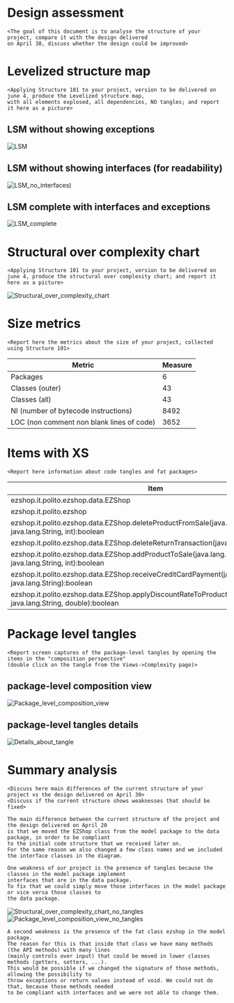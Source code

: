 # Design assessment


```
<The goal of this document is to analyse the structure of your project, compare it with the design delivered
on April 30, discuss whether the design could be improved>
```

# Levelized structure map
```
<Applying Structure 101 to your project, version to be delivered on june 4, produce the Levelized structure map,
with all elements explosed, all dependencies, NO tangles; and report it here as a picture>
```
## LSM without showing exceptions
![LSM](./LSM.png)

## LSM without showing interfaces (for readability)
![LSM_no_interfaces](./LSM_no_interfaces.png))

## LSM complete with interfaces and exceptions 
![LSM_complete](./LSM_complete.png)

# Structural over complexity chart
```
<Applying Structure 101 to your project, version to be delivered on june 4, produce the structural over complexity chart; and report it here as a picture>
```
![Structural_over_complexity_chart](./structural_over_complexity_chart.png)


# Size metrics

```
<Report here the metrics about the size of your project, collected using Structure 101>
```



| Metric                                    | Measure |
| ----------------------------------------- | ------- |
| Packages                                  |      6  |
| Classes (outer)                           |     43  |
| Classes (all)                             |     43  |
| NI (number of bytecode instructions)      |   8492  |
| LOC (non comment non blank lines of code) |   3652  |



# Items with XS

```
<Report here information about code tangles and fat packages>
```

| Item | Tangled | Fat  | Size | XS   |
| ---- | ------- | ---- | ---- | ---- |
| ezshop.it.polito.ezshop.data.EZShop | | 157 | 4447 | 1048 |
| ezshop.it.polito.ezshop| 3% | 5 | 8492 | 250 |
| ezshop.it.polito.ezshop.data.EZShop.deleteProductFromSale(java.lang.Integer, java.lang.String, int):boolean | | 19 | 170 | 35 |
| ezshop.it.polito.ezshop.data.EZShop.deleteReturnTransaction(java.lang.Integer):boolean | | 18 | 178 | 29 |
| ezshop.it.polito.ezshop.data.EZShop.addProductToSale(java.lang.Integer, java.lang.String, int):boolean | | 17 | 162 | 19 |
| ezshop.it.polito.ezshop.data.EZShop.receiveCreditCardPayment(java.lang.Integer, java.lang.String):boolean | | 16 | 154 | 9 |
| ezshop.it.polito.ezshop.data.EZShop.applyDiscountRateToProduct(java.lang.Integer, java.lang.String, double):boolean | | 16 | 128 | 8 |



# Package level tangles

```
<Report screen captures of the package-level tangles by opening the items in the "composition perspective" 
(double click on the tangle from the Views->Complexity page)>
```
## package-level composition view
![Package_level_composition_view](./package_level_composition_view.png)

## package-level tangles details
![Details_about_tangle](./details_about_tangle.png)
# Summary analysis
```
<Discuss here main differences of the current structure of your project vs the design delivered on April 30>
<Discuss if the current structure shows weaknesses that should be fixed>

The main difference between the current structure of the project and the design delivered on April 20 
is that we moved the EZShop class from the model package to the data package, in order to be compliant 
to the initial code structure that we received later on. 
For the same reason we also changed a few class names and we included the interface classes in the diagram.

One weakness of our project is the presence of tangles because the classes in the model package implement 
interfaces that are in the data package. 
To fix that we could simply move those interfaces in the model package or vice versa those classes to 
the data package.
```
![Structural_over_complexity_chart_no_tangles](./structural_over_complexity_chart_no_tangles.png)
![Package_level_composition_view_no_tangles](./package_level_composition_view_no_tangles.png)
```
A second weakness is the presence of the fat class ezshop in the model package. 
The reason for this is that inside that class we have many methods (the API methods) with many lines 
(mainly controls over input) that could be moved in lower classes methods (getters, setters, ...). 
This would be possible if we changed the signature of those methods, allowing the possibility to 
throw exceptions or return values instead of void. We could not do that, because those methods needed 
to be compliant with interfaces and we were not able to change them.

```
